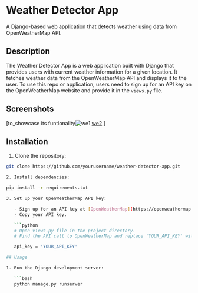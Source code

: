 # Weather Detector App

A Django-based web application that detects weather using data from OpenWeatherMap API.

## Description

The Weather Detector App is a web application built with Django that provides users with current weather information for a given location. It fetches weather data from the OpenWeatherMap API and displays it to the user. To use this repo or application, users need to sign up for an API key on the OpenWeatherMap website and provide it in the `views.py` file.

## Screenshots

[to_showcase its funtionality![we1](https://github.com/pkrnganesh/weatherdetector/assets/144223747/22642730-9952-4f15-8c40-c34acb387e36)
[we2](https://github.com/pkrnganesh/weatherdetector/assets/144223747/4efdb52b-70cc-434f-83a2-3886de701467)
]

## Installation

1. Clone the repository:

```bash
git clone https://github.com/yourusername/weather-detector-app.git

2. Install dependencies:

pip install -r requirements.txt

3. Set up your OpenWeatherMap API key:

   - Sign up for an API key at [OpenWeatherMap](https://openweathermap.org/).
   - Copy your API key.

   ```python
   # Open views.py file in the project directory.
   # Find the API call to OpenWeatherMap and replace 'YOUR_API_KEY' with your actual API key:

   api_key = 'YOUR_API_KEY'

## Usage

1. Run the Django development server:

   ```bash
   python manage.py runserver
